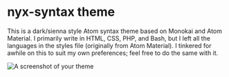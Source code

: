 # nyx-syntax theme

This is a dark/sienna style Atom syntax theme based on Monokai and Atom Material. I primarily write in HTML, CSS, PHP, and Bash, but I left all the languages in the styles file (originally from Atom Material). I tinkered for awhile on this to suit my own preferences; feel free to do the same with it.

![A screenshot of your theme](https://raw.githubusercontent.com/lesbrarianism/nyx-syntax/nyx-screenshot.jpg)
